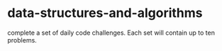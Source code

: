 # data-structures-and-algorithms

complete a set of daily code challenges. Each set will contain up to ten problems.
